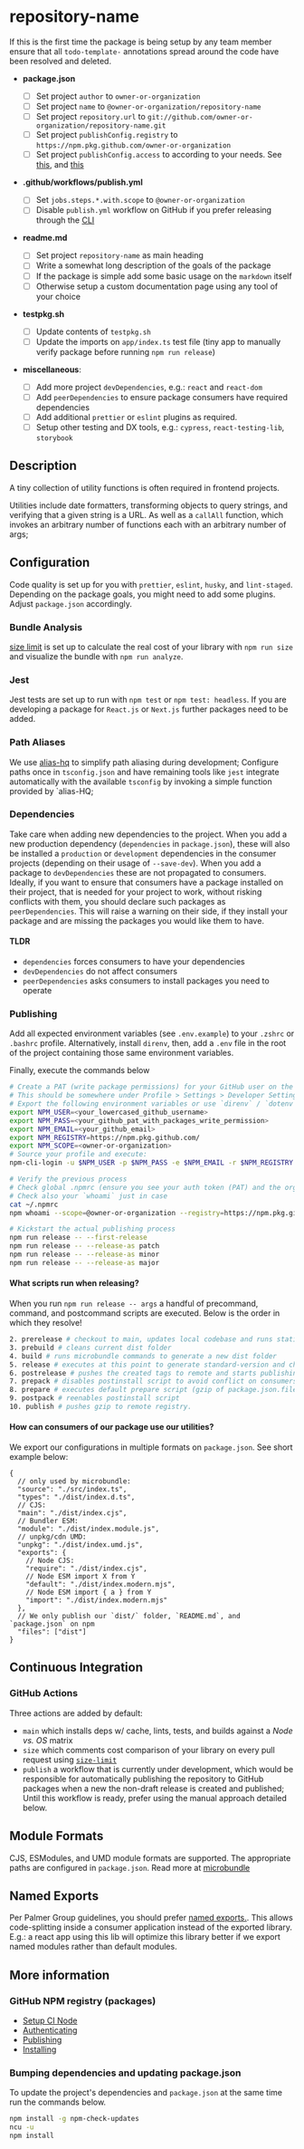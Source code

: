 # repository-name

<!-- TODO: Warning do not proceed without finishing this checklist  -->
<!-- TODO: Read some https://blog.logrocket.com/the-complete-guide-to-publishing-a-react-package-to-npm/ -->
<!-- TODO: Delete checklist when you are done -->

If this is the first time the package is being setup by any team member
ensure that all `todo-template-` annotations spread around the code have been
resolved and deleted.

- **package.json**

  - [ ] Set project `author` to `owner-or-organization`
  - [ ] Set project `name` to `@owner-or-organization/repository-name`
  - [ ] Set project `repository.url` to `git://github.com/owner-or-organization/repository-name.git`
  - [ ] Set project `publishConfig.registry` to `https://npm.pkg.github.com/owner-or-organization`
  - [ ] Set project `publishConfig.access` to according to your needs.
        See [this](https://docs.npmjs.com/cli/v7/configuring-npm/package-json#publishconfig),
        and [this](https://docs.npmjs.com/cli/v8/using-npm/config#access)

- **.github/workflows/publish.yml**

  - [ ] Set `jobs.steps.*.with.scope` to `@owner-or-organization`
  - [ ] Disable `publish.yml` workflow on GitHub if you prefer releasing through the [CLI](#publishing)

- **readme.md**

  - [ ] Set project `repository-name` as main heading
  - [ ] Write a somewhat long description of the goals of the package
  - [ ] If the package is simple add some basic usage on the `markdown` itself
  - [ ] Otherwise setup a custom documentation page using any tool of your choice

- **testpkg.sh**

  - [ ] Update contents of `testpkg.sh`
  - [ ] Update the imports on `app/index.ts` test file (tiny app to manually verify
        package before running `npm run release`)

- **miscellaneous**:
  - [ ] Add more project `devDependencies`, e.g.: `react` and `react-dom`
  - [ ] Add `peerDependencies` to ensure package consumers have required dependencies
  - [ ] Add additional `prettier` or `eslint` plugins as required.
  - [ ] Setup other testing and DX tools, e.g.: `cypress`, `react-testing-lib`, `storybook`

## Description

A tiny collection of utility functions is often required in frontend projects.

Utilities include date formatters, transforming objects to query strings,
and verifying that a given string is a URL. As well as a `callAll` function, which
invokes an arbitrary number of functions each with an arbitrary number of args;

## Configuration

Code quality is set up for you with `prettier`, `eslint`, `husky`, and
`lint-staged`. Depending on the package goals, you might need to add some
plugins. Adjust `package.json` accordingly.

### Bundle Analysis

[size limit](https://github.com/ai/size-limit) is set up to calculate
the real cost of your library with `npm run size` and visualize the bundle
with `npm run analyze`.

### Jest

Jest tests are set up to run with `npm test` or `npm test: headless`. If you
are developing a package for `React.js` or `Next.js` further packages need to be
added.

### Path Aliases

We use [alias-hq](https://github.com/davestewart/alias-hq) to simplify path
aliasing during development; Configure paths once in `tsconfig.json` and have
remaining tools like `jest` integrate automatically with the available
`tsconfig` by invoking a simple function provided by `alias-HQ;

### Dependencies

Take care when adding new dependencies to the project. When you add a new
production dependency (`dependencies` in `package.json`), these will also
be installed a `production` or `development` dependencies in the consumer
projects (depending on their usage of `--save-dev`). When you add a package to
`devDependencies` these are not propagated to consumers. Ideally, if you want
to ensure that consumers have a package installed on their project, that is
needed for your project to work, without risking conflicts with them, you should
declare such packages as `peerDependencies`. This will raise a warning on their
side, if they install your package and are missing the packages you would like
them to have.

#### TLDR

- `dependencies` forces consumers to have your dependencies
- `devDependencies` do not affect consumers
- `peerDependencies` asks consumers to install packages you need to operate

### Publishing

Add all expected environment variables (see `.env.example`) to your `.zshrc` or
`.bashrc` profile. Alternatively, install `direnv`, then, add a `.env` file
in the root of the project containing those same environment variables.

Finally, execute the commands below

```bash
# Create a PAT (write package permissions) for your GitHub user on the website
# This should be somewhere under Profile > Settings > Developer Settings
# Export the following environment variables or use `direnv` / `dotenv`:
export NPM_USER=<your_lowercased_github_username>
export NPM_PASS=<your_github_pat_with_packages_write_permission>
export NPM_EMAIL=<your_github_email>
export NPM_REGISTRY=https://npm.pkg.github.com/
export NPM_SCOPE=<owner-or-organization>
# Source your profile and execute:
npm-cli-login -u $NPM_USER -p $NPM_PASS -e $NPM_EMAIL -r $NPM_REGISTRY -s $NPM_SCOPE

# Verify the previous process
# Check global .npmrc (ensure you see your auth token (PAT) and the org registry)
# Check also your `whoami` just in case
cat ~/.npmrc
npm whoami --scope=@owner-or-organization --registry=https://npm.pkg.github.com/

# Kickstart the actual publishing process
npm run release -- --first-release
npm run release -- --release-as patch
npm run release -- --release-as minor
npm run release -- --release-as major
```

#### What scripts run when releasing?

When you run `npm run release -- args` a handful of precommand, command, and
postcommand scripts are executed. Below is the order in which they resolve!

```bash
2. prerelease # checkout to main, updates local codebase and runs static-analysis
3. prebuild # cleans current dist folder
4. build # runs microbundle commands to generate a new dist folder
5. release # executes at this point to generate standard-version and changelogs
6. postrelease # pushes the created tags to remote and starts publishing process
7. prepack # disables postinstall script to avoid conflict on consumers
8. prepare # executes default prepare script (gzip of package.json.files + package.json itself)
9. postpack # reenables postinstall script
10. publish # pushes gzip to remote registry.
```

#### How can consumers of our package use our utilities?

We export our configurations in multiple formats on `package.json`. See short
example below:

```jsonc
{
  // only used by microbundle:
  "source": "./src/index.ts",
  "types": "./dist/index.d.ts",
  // CJS:
  "main": "./dist/index.cjs",
  // Bundler ESM:
  "module": "./dist/index.module.js",
  // unpkg/cdn UMD:
  "unpkg": "./dist/index.umd.js",
  "exports": {
    // Node CJS:
    "require": "./dist/index.cjs",
    // Node ESM import X from Y
    "default": "./dist/index.modern.mjs",
    // Node ESM import { a } from Y
    "import": "./dist/index.modern.mjs"
  },
  // We only publish our `dist/` folder, `README.md`, and `package.json` on npm
  "files": ["dist"]
}
```

## Continuous Integration

### GitHub Actions

Three actions are added by default:

- `main` which installs deps w/ cache, lints, tests, and builds against
  a _Node vs. OS_ matrix
- `size` which comments cost comparison of your library on every pull
  request using [`size-limit`](https://github.com/ai/size-limit)
- `publish` a workflow that is currently under development, which would be
  responsible for automatically publishing the repository to GitHub packages
  when a new the non-draft release is created and published; Until this workflow
  is ready, prefer using the manual approach detailed below.

## Module Formats

CJS, ESModules, and UMD module formats are supported. The appropriate paths are
configured in `package.json`. Read more at [microbundle](https://github.com/developit/microbundle)

## Named Exports

Per Palmer Group guidelines, you should prefer [named exports.](https://github.com/palmerhq/typescript#exports).
This allows code-splitting inside a consumer application instead of the exported
library. E.g.: a react app using this lib will optimize this library better if
we export named modules rather than default modules.

## More information

### GitHub NPM registry (packages)

- [Setup CI Node](https://github.com/actions/setup-node#usage)
- [Authenticating](https://docs.github.com/en/packages/working-with-a-github-packages-registry/working-with-the-npm-registry#authenticating-to-github-packages)
- [Publishing](https://docs.github.com/en/packages/working-with-a-github-packages-registry/working-with-the-npm-registry#publishing-a-package)
- [Installing](https://docs.github.com/en/packages/working-with-a-github-packages-registry/working-with-the-npm-registry#installing-a-package)

### Bumping dependencies and updating package.json

To update the project's dependencies and `package.json` at the same time
run the commands below.

```bash
npm install -g npm-check-updates
ncu -u
npm install
```
